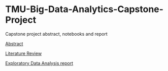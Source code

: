# TMU-Big-Data-Analytics-Capstone-Project
Capstone project abstract, notebooks and report

[Abstract](https://github.com/manohariw44/TMU-Big-Data-Analytics-Capstone-Project/blob/dc995d3a5459c0483a9654728bfd10ae1d287e1f/Abstract.pdf)

[Literature Review]([https://github.com/manohariw44/TMU-Big-Data-Analytics-Capstone-Project/blob/8a21ee1a8df81eabe1bfe3b0c67ae33598e3bf75/Literature%20Review.docx](https://github.com/manohariw44/TMU-Big-Data-Analytics-Capstone-Project/blob/877ffeb40e78d10a1806542f6a3af1c5aa5f002c/Literature%20Review.pdf))

[Exploratory Data Analysis report](https://github.com/manohariw44/TMU-Big-Data-Analytics-Capstone-Project/blob/a5c3da3ead1d36ab1fde0c539f908d0f6b9928a8/Pandas%20Profiling%20Report%20%E2%80%94%20Variable%20profile2%20-%20no%20duplicates%20.html)
